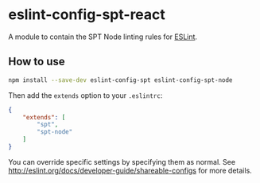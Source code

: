 # eslint-config-spt-react

A module to contain the SPT Node linting rules for [ESLint](http://eslint.org/).

## How to use

```bash
npm install --save-dev eslint-config-spt eslint-config-spt-node
```

Then add the `extends` option to your `.eslintrc`:

```json
{
    "extends": [
        "spt",
        "spt-node"
    ]
}
```

You can override specific settings by specifying them as normal. See <http://eslint.org/docs/developer-guide/shareable-configs> for more details.
